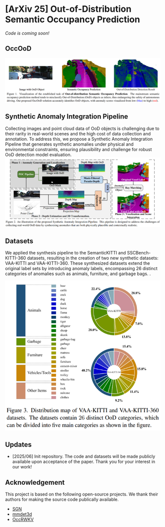 # [ArXiv 25] Out-of-Distribution Semantic Occupancy Prediction
*Code is coming soon!*
## OccOoD
![visualization](https://github.com/7uHeng/OccOoD/blob/main/asserts/Visualization.png)
## Synthetic Anomaly Integration Pipeline
Collecting images and point cloud data of OoD objects is
challenging due to their rarity in real-world scenes and the
high cost of data collection and annotation. To address this,
we propose a Synthetic Anomaly Integration Pipeline that
generates synthetic anomalies under physical and environmental constraints, ensuring plausibility and challenge for
robust OoD detection model evaluation.
![Synthetic Anomaly Integration Pipeline](https://github.com/7uHeng/OccOoD/blob/main/asserts/Pipeline.png)
## Datasets
We applied the synthesis pipeline to the SemanticKITTI and SSCBench-KITTI-360 datasets,
resulting in the creation of two new synthetic datasets:
VAA-KITTI and VAA-KITTI-360. These synthesized
datasets extend the original label sets by introducing
anomaly labels, encompassing 26 distinct categories of
anomalies such as animals, furniture, and garbage bags.
.<div align=center><img src="https://github.com/7uHeng/OccOoD/blob/main/asserts/Distribution.png" width="523.5" height="488.25" /></div>
## Updates
* [2025/06] Init repository. The code and datasets will be made publicly available upon acceptance of the paper. Thank you for your interest in our work!
## Acknowledgement
This project is based on the following open-source projects. We thank their authors for making the source code publically available.
* [SGN](https://github.com/Jieqianyu/SGN)
* [mmdet3d](https://github.com/open-mmlab/mmdetection3d)
* [OccRWKV](https://github.com/jmwang0117/OccRWKV)

